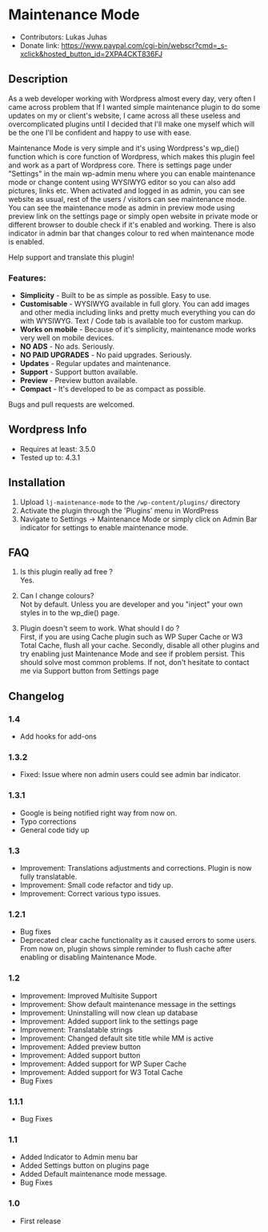 Maintenance Mode
================

* Contributors: Lukas Juhas
* Donate link: https://www.paypal.com/cgi-bin/webscr?cmd=_s-xclick&hosted_button_id=2XPA4CKT836FJ


## Description

As a web developer working with Wordpress almost every day, very often I came across problem that If I wanted simple maintenance plugin to do some updates on my or client's website, I came across all these useless and overcomplicated plugins until I decided that I'll make one myself which will be the one I'll be confident and happy to use with ease.

Maintenance Mode is very simple and it's using Wordpress's wp_die() function which is core function of Wordpress, which makes this plugin feel and work as a part of Wordpress core. There is settings page under "Settings" in the main wp-admin menu where you can enable maintenance mode or change content using WYSIWYG editor so you can also add pictures, links etc. When activated and logged in as admin, you can see website as usual, rest of the users / visitors can see maintenance mode. You can see the maintenance mode as admin in preview mode using preview link on the settings page or simply open website in private mode or different browser to double check if it's enabled and working. There is also indicator in admin bar that changes colour to red when maintenance mode is enabled.

Help support and translate this plugin!

### Features: ###
* **Simplicity** - Built to be as simple as possible. Easy to use.
* **Customisable** - WYSIWYG available in full glory. You can add images and other media including links and pretty much everything you can do with WYSIWYG. Text / Code tab is available too for custom markup.
* **Works on mobile** - Because of it's simplicity, maintenance mode works very well on mobile devices.
* **NO ADS** - No ads. Seriously.
* **NO PAID UPGRADES** - No paid upgrades. Seriously.
* **Updates** - Regular updates and maintenance.
* **Support** - Support button available.
* **Preview** - Preview button available.
* **Compact** - It's developed to be as compact as possible.

Bugs and pull requests are welcomed.

## Wordpress Info

* Requires at least: 3.5.0
* Tested up to: 4.3.1

## Installation

1. Upload `lj-maintenance-mode` to the `/wp-content/plugins/` directory
1. Activate the plugin through the 'Plugins' menu in WordPress
1. Navigate to Settings -> Maintenance Mode  or simply click on Admin Bar indicator for settings to enable maintenance mode.

## FAQ
1. Is this plugin really ad free ?<br>
Yes.

2. Can I change colours?<br>
Not by default. Unless you are developer and you "inject" your own styles in to the wp_die() page.

3. Plugin doesn't seem to work. What should I do ?<br>
First, if you are using Cache plugin such as WP Super Cache or W3 Total Cache, flush all your cache. Secondly, disable all other plugins and try enabling just Maintenance Mode and see if problem persist. This should solve most common problems. If not, don't hesitate to contact me via Support button from Settings page


## Changelog

### 1.4
* Add hooks for add-ons

### 1.3.2
* Fixed: Issue where non admin users could see admin bar indicator.

### 1.3.1
* Google is being notified right way from now on.
* Typo corrections
* General code tidy up

### 1.3
* Improvement: Translations adjustments and corrections. Plugin is now fully translatable.
* Improvement: Small code refactor and tidy up.
* Improvement: Correct various typo issues.

### 1.2.1
* Bug fixes
* Deprecated clear cache functionality as it caused errors to some users. From now on, plugin shows simple reminder to flush cache after enabling or disabling Maintenance Mode.


### 1.2
* Improvement: Improved Multisite Support
* Improvement: Show default maintenance message in the settings
* Improvement: Uninstalling will now clean up database
* Improvement: Added support link to the settings page
* Improvement: Translatable strings
* Improvement: Changed default site title while MM is active
* Improvement: Added preview button
* Improvement: Added support button
* Improvement: Added support for WP Super Cache
* Improvement: Added support for W3 Total Cache
* Bug Fixes

### 1.1.1
* Bug Fixes

### 1.1
* Added Indicator to Admin menu bar
* Added Settings button on plugins page
* Added Default maintenance mode message.
* Bug Fixes

### 1.0
* First release
